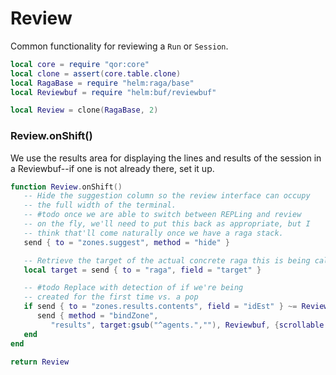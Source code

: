 # Review

Common functionality for reviewing a `Run` or `Session`\.

```lua
local core = require "qor:core"
local clone = assert(core.table.clone)
local RagaBase = require "helm:raga/base"
local Reviewbuf = require "helm:buf/reviewbuf"
```

```lua
local Review = clone(RagaBase, 2)
```


### Review\.onShift\(\)

We use the results area for displaying the lines and results
of the session in a Reviewbuf\-\-if one is not already there,
set it up\.

```lua
function Review.onShift()
   -- Hide the suggestion column so the review interface can occupy
   -- the full width of the terminal.
   -- #todo once we are able to switch between REPLing and review
   -- on the fly, we'll need to put this back as appropriate, but I
   -- think that'll come naturally once we have a raga stack.
   send { to = "zones.suggest", method = "hide" }

   -- Retrieve the target of the actual concrete raga this is being called for
   local target = send { to = "raga", field = "target" }

   -- #todo Replace with detection of if we're being
   -- created for the first time vs. a pop
   if send { to = "zones.results.contents", field = "idEst" } ~= Reviewbuf then
      send { method = "bindZone",
         "results", target:gsub("^agents.",""), Reviewbuf, {scrollable = true}}
   end
end
```

```lua
return Review
```